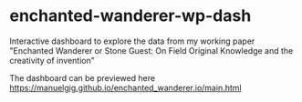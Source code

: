 # enchanted-wanderer-wp-dash
Interactive dashboard to explore the data from my working paper "Enchanted Wanderer or Stone Guest: On Field Original Knowledge and the creativity of invention"

The dashboard can be previewed here https://manuelgig.github.io/enchanted_wanderer.io/main.html
